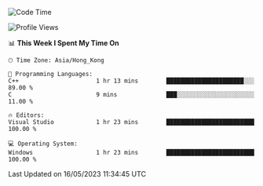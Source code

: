 <!--START_SECTION:waka-->
![Code Time](http://img.shields.io/badge/Code%20Time-58%20hrs%2018%20mins-blue)

![Profile Views](http://img.shields.io/badge/Profile%20Views-0-blue)

📊 **This Week I Spent My Time On** 

```text
🕑︎ Time Zone: Asia/Hong_Kong

💬 Programming Languages: 
C++                      1 hr 13 mins        ██████████████████████░░░   89.00 % 
C                        9 mins              ███░░░░░░░░░░░░░░░░░░░░░░   11.00 % 

🔥 Editors: 
Visual Studio            1 hr 23 mins        █████████████████████████   100.00 % 

💻 Operating System: 
Windows                  1 hr 23 mins        █████████████████████████   100.00 % 
```


 Last Updated on 16/05/2023 11:34:45 UTC
<!--END_SECTION:waka-->
